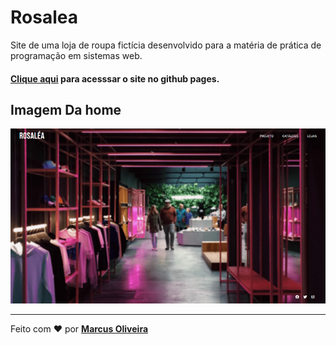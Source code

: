 # Rosalea
 Site de uma loja de roupa fictícia desenvolvido para a matéria de prática de programação em sistemas web.
 
 #### [Clique aqui](https://mvgoliveira.github.io/Rosalea/) para acesssar o site no github pages.

## Imagem Da home
![](/assets/home.png)


<hr>

Feito com :hearts: por **[Marcus Oliveira](https://www.linkedin.com/in/marcus-oliveira-3b92011a7/)**
